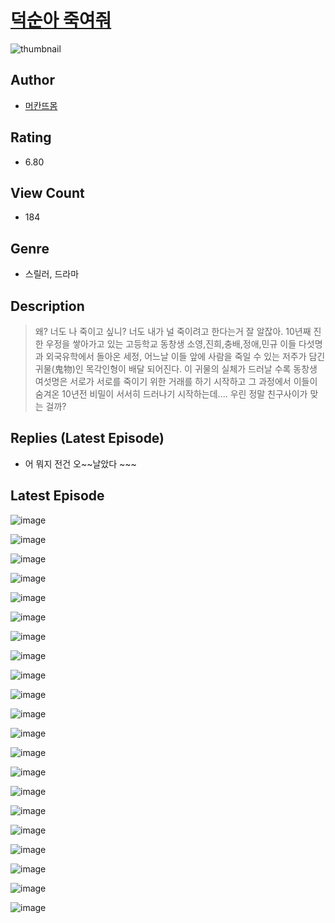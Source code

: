 # [덕순아 죽여줘](https://comic.naver.com/bestChallenge/list?titleId=810687)
![thumbnail](https://image-comic.pstatic.net/user_contents_data/challenge_comic/2023/05/24/330406/upload_3762019957729211746_480x623.jpeg)

## Author
- [머칸뜨몸](https://comic.naver.com/artistTitle?id=330406)

## Rating
- 6.80

## View Count
- 184

## Genre
- 스릴러, 드라마

## Description
> 왜? 너도 나 죽이고 싶니? 너도 내가 널 죽이려고 한다는거 잘 알잖아. 10년째 진한 우정을 쌓아가고 있는 고등학교 동창생 소영,진희,충배,정애,민규 이들 다섯명과 외국유학에서 돌아온 세정, 어느날 이들 앞에 사람을 죽일 수 있는 저주가 담긴 귀물(鬼物)인 목각인형이 배달 되어진다. 이 귀물의 실체가 드러날 수록 동창생 여섯명은 서로가 서로를 죽이기 위한 거래를 하기 시작하고 그 과정에서 이들이 숨겨온 10년전 비밀이 서서히 드러나기 시작하는데.... 우린 정말 친구사이가 맞는 걸까?

## Replies (Latest Episode)
- 어 뭐지 전건 오~~날았다 ~~~

## Latest Episode
![image](https://image-comic.pstatic.net/user_contents_data/challenge_comic/2023/05/24/330406/upload_4050482511220270691.jpeg)

![image](https://image-comic.pstatic.net/user_contents_data/challenge_comic/2023/05/24/330406/upload_7377235071951450169.jpeg)

![image](https://image-comic.pstatic.net/user_contents_data/challenge_comic/2023/05/24/330406/upload_7017793722245197880.jpeg)

![image](https://image-comic.pstatic.net/user_contents_data/challenge_comic/2023/05/24/330406/upload_3904955563116017252.jpeg)

![image](https://image-comic.pstatic.net/user_contents_data/challenge_comic/2023/05/24/330406/upload_7089008003746706736.jpeg)

![image](https://image-comic.pstatic.net/user_contents_data/challenge_comic/2023/05/24/330406/upload_4135207592428790582.jpeg)

![image](https://image-comic.pstatic.net/user_contents_data/challenge_comic/2023/05/24/330406/upload_3618142259920581941.jpeg)

![image](https://image-comic.pstatic.net/user_contents_data/challenge_comic/2023/05/24/330406/upload_3978193813598646628.jpeg)

![image](https://image-comic.pstatic.net/user_contents_data/challenge_comic/2023/05/24/330406/upload_7076672561336574773.jpeg)

![image](https://image-comic.pstatic.net/user_contents_data/challenge_comic/2023/05/24/330406/upload_3617851968110999088.jpeg)

![image](https://image-comic.pstatic.net/user_contents_data/challenge_comic/2023/05/24/330406/upload_3906981739727434594.jpeg)

![image](https://image-comic.pstatic.net/user_contents_data/challenge_comic/2023/05/24/330406/upload_3990812904359473460.jpeg)

![image](https://image-comic.pstatic.net/user_contents_data/challenge_comic/2023/05/24/330406/upload_3546640112558813490.jpeg)

![image](https://image-comic.pstatic.net/user_contents_data/challenge_comic/2023/05/24/330406/upload_7089899676826218803.jpeg)

![image](https://image-comic.pstatic.net/user_contents_data/challenge_comic/2023/05/24/330406/upload_7005130638321856613.jpeg)

![image](https://image-comic.pstatic.net/user_contents_data/challenge_comic/2023/05/24/330406/upload_3691035470662219362.jpeg)

![image](https://image-comic.pstatic.net/user_contents_data/challenge_comic/2023/05/24/330406/upload_3618984477972783920.jpeg)

![image](https://image-comic.pstatic.net/user_contents_data/challenge_comic/2023/05/24/330406/upload_7221353113207464803.jpeg)

![image](https://image-comic.pstatic.net/user_contents_data/challenge_comic/2023/05/24/330406/upload_7305232445780210736.jpeg)

![image](https://image-comic.pstatic.net/user_contents_data/challenge_comic/2023/05/24/330406/upload_7221350918411990581.jpeg)

![image](https://image-comic.pstatic.net/user_contents_data/challenge_comic/2023/05/24/330406/upload_7147275698304475747.jpeg)
